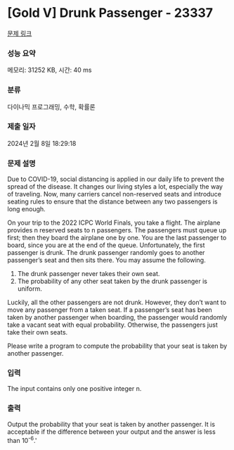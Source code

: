# [Gold V] Drunk Passenger - 23337 

[문제 링크](https://www.acmicpc.net/problem/23337) 

### 성능 요약

메모리: 31252 KB, 시간: 40 ms

### 분류

다이나믹 프로그래밍, 수학, 확률론

### 제출 일자

2024년 2월 8일 18:29:18

### 문제 설명

<p>Due to COVID-19, social distancing is applied in our daily life to prevent the spread of the disease. It changes our living styles a lot, especially the way of traveling. Now, many carriers cancel non-reserved seats and introduce seating rules to ensure that the distance between any two passengers is long enough.</p>

<p>On your trip to the 2022 ICPC World Finals, you take a flight. The airplane provides n reserved seats to n passengers. The passengers must queue up first; then they board the airplane one by one. You are the last passenger to board, since you are at the end of the queue. Unfortunately, the first passenger is drunk. The drunk passenger randomly goes to another passenger’s seat and then sits there. You may assume the following.</p>

<ol>
	<li>The drunk passenger never takes their own seat.</li>
	<li>The probability of any other seat taken by the drunk passenger is uniform.</li>
</ol>

<p>Luckily, all the other passengers are not drunk. However, they don’t want to move any passenger from a taken seat. If a passenger’s seat has been taken by another passenger when boarding, the passenger would randomly take a vacant seat with equal probability. Otherwise, the passengers just take their own seats.</p>

<p>Please write a program to compute the probability that your seat is taken by another passenger.</p>

### 입력 

 <p>The input contains only one positive integer n.</p>

### 출력 

 <p>Output the probability that your seat is taken by another passenger. It is acceptable if the difference between your output and the answer is less than 10<sup>-6</sup>.'</p>

